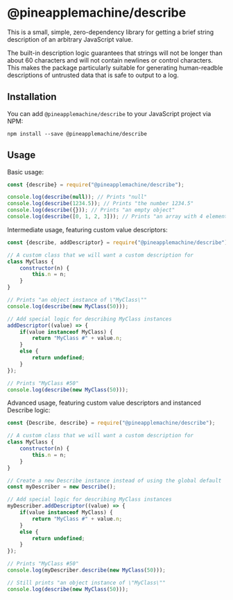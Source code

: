 # @pineapplemachine/describe

This is a small, simple, zero-dependency library for getting a brief string description of an arbitrary JavaScript value.

The built-in description logic guarantees that strings will not be longer than about 60 characters and will not contain newlines or control characters. This makes the package particularly suitable for generating human-readble descriptions of untrusted data that is safe to output to a log.

## Installation

You can add `@pineapplemachine/describe` to your JavaScript project via NPM:

```
npm install --save @pineapplemachine/describe
```

## Usage

Basic usage:

``` js
const {describe} = require("@pineapplemachine/describe");

console.log(describe(null)); // Prints "null"
console.log(describe(1234.5)); // Prints "the number 1234.5"
console.log(describe({})); // Prints "an empty object"
console.log(describe([0, 1, 2, 3])); // Prints "an array with 4 elements"
```

Intermediate usage, featuring custom value descriptors:

``` js
const {describe, addDescriptor} = require("@pineapplemachine/describe");

// A custom class that we will want a custom description for
class MyClass {
    constructor(n) {
        this.n = n;
    }
}

// Prints "an object instance of \"MyClass\""
console.log(describe(new MyClass(50)));

// Add special logic for describing MyClass instances
addDescriptor((value) => {
    if(value instanceof MyClass) {
        return "MyClass #" + value.n;
    }
    else {
        return undefined;
    }
});

// Prints "MyClass #50"
console.log(describe(new MyClass(50)));
```

Advanced usage, featuring custom value descriptors and instanced Describe logic:

``` js
const {Describe, describe} = require("@pineapplemachine/describe");

// A custom class that we will want a custom description for
class MyClass {
    constructor(n) {
        this.n = n;
    }
}

// Create a new Describe instance instead of using the global default
const myDescriber = new Describe();

// Add special logic for describing MyClass instances
myDescriber.addDescriptor((value) => {
    if(value instanceof MyClass) {
        return "MyClass #" + value.n;
    }
    else {
        return undefined;
    }
});

// Prints "MyClass #50"
console.log(myDescriber.describe(new MyClass(50)));

// Still prints "an object instance of \"MyClass\""
console.log(describe(new MyClass(50)));
```
